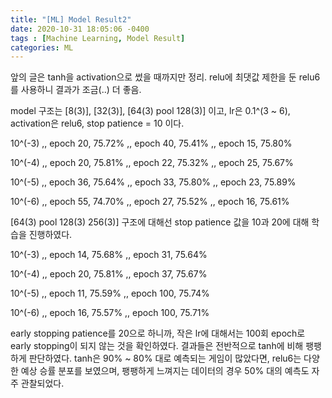```yaml
---
title: "[ML] Model Result2"
date: 2020-10-31 18:05:06 -0400
tags : [Machine Learning, Model Result]
categories: ML
---
```


앞의 글은 tanh을 activation으로 썼을 때까지만 정리.
relu에 최댓값 제한을 둔 relu6를 사용하니 결과가 조금(..) 더 좋음.

model 구조는 [8(3)], [32(3)], [64(3) pool 128(3)] 이고,
lr은 0.1^(3 ~ 6), activation은 relu6, stop patience = 10 이다.

10^(-3) ,, epoch 20, 75.72% ,, epoch 40, 75.41% ,, epoch 15, 75.80%

10^(-4) ,, epoch 20, 75.81% ,, epoch 22, 75.32% ,, epoch 25, 75.67%

10^(-5) ,, epoch 36, 75.64% ,, epoch 33, 75.80% ,, epoch 23, 75.89%

10^(-6) ,, epoch 55, 74.70% ,, epoch 27, 75.52% ,, epoch 16, 75.61%

[64(3) pool 128(3) 256(3)] 구조에 대해선 stop patience 값을 10과 20에 대해 학습을 진행하였다.


10^(-3) ,, epoch 14, 75.68% ,, epoch 31, 75.64%

10^(-4) ,, epoch 20, 75.81% ,, epoch 37, 75.67%

10^(-5) ,, epoch 11, 75.59% ,, epoch 100, 75.74%

10^(-6) ,, epoch 16, 75.57% ,, epoch 100, 75.71%

early stopping patience를 20으로 하니까, 작은 lr에 대해서는 100회 epoch로 early stopping이 되지 않는 것을 확인하였다.
결과들은 전반적으로 tanh에 비해 팽팽하게 판단하였다.
tanh은 90% ~ 80% 대로 예측되는 게임이 많았다면, 
relu6는 다양한 예상 승률 분포를 보였으며, 팽팽하게 느껴지는 데이터의 경우 50% 대의 예측도 자주 관찰되었다.
